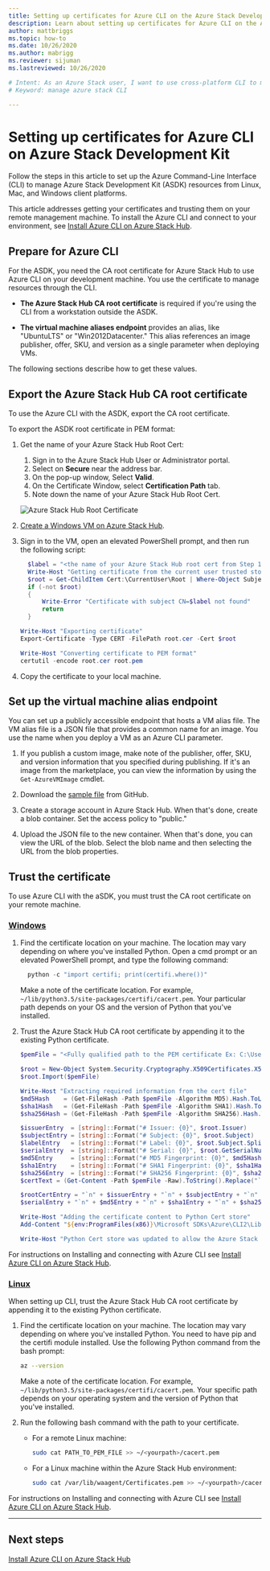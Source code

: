 ```yaml
---
title: Setting up certificates for Azure CLI on the Azure Stack Development Kit (ASDK)? | Microsoft Docs
description: Learn about setting up certificates for Azure CLI on the Azure Stack Development Kit Azure Stack Development Kit.
author: mattbriggs
ms.topic: how-to
ms.date: 10/26/2020
ms.author: mabrigg
ms.reviewer: sijuman
ms.lastreviewed: 10/26/2020

# Intent: As an Azure Stack user, I want to use cross-platform CLI to manage and deploy resources on Azure Stack.
# Keyword: manage azure stack CLI

---
```


# Setting up certificates for Azure CLI on Azure Stack Development Kit

Follow the steps in this article to set up the Azure Command-Line Interface (CLI) to manage Azure Stack Development Kit (ASDK) resources from Linux, Mac, and Windows client platforms.

This article addresses getting your certificates and trusting them on your remote management machine. To install the Azure CLI and connect to your environment, see [Install Azure CLI on Azure Stack Hub](/azure-stack/user/azure-stack-version-profiles-azurecli2).

## Prepare for Azure CLI

For the ASDK, you need the CA root certificate for Azure Stack Hub to use Azure CLI on your development machine. You use the certificate to manage resources through the CLI.

 - **The Azure Stack Hub CA root certificate** is required if you're using the CLI from a workstation outside the ASDK.  

 - **The virtual machine aliases endpoint** provides an alias, like "UbuntuLTS" or "Win2012Datacenter." This alias references an image publisher, offer, SKU, and version as a single parameter when deploying VMs.  

The following sections describe how to get these values.

## Export the Azure Stack Hub CA root certificate

To use the Azure CLI with the ASDK, export the CA root certificate.

To export the ASDK root certificate in PEM format:

1. Get the name of your Azure Stack Hub Root Cert:
    1. Sign in to the Azure Stack Hub User or Administrator portal.
    2. Select on **Secure** near the address bar.
    3. On the pop-up window, Select **Valid**.
    4. On the Certificate Window, select **Certification Path** tab.
    5. Note down the name of your Azure Stack Hub Root Cert.

    ![Azure Stack Hub Root Certificate](../user/media/azure-stack-version-profiles-azurecli2/root-cert-name.png)

2. [Create a Windows VM on Azure Stack Hub](../user/azure-stack-quick-windows-portal.md).

3. Sign in to the VM, open an elevated PowerShell prompt, and then run the following script:

    ```powershell  
      $label = "<the name of your Azure Stack Hub root cert from Step 1>"
      Write-Host "Getting certificate from the current user trusted store with subject CN=$label"
      $root = Get-ChildItem Cert:\CurrentUser\Root | Where-Object Subject -eq "CN=$label" | select -First 1
      if (-not $root)
      {
          Write-Error "Certificate with subject CN=$label not found"
          return
      }

    Write-Host "Exporting certificate"
    Export-Certificate -Type CERT -FilePath root.cer -Cert $root

    Write-Host "Converting certificate to PEM format"
    certutil -encode root.cer root.pem
    ```

4. Copy the certificate to your local machine.

## Set up the virtual machine alias endpoint

You can set up a publicly accessible endpoint that hosts a VM alias file. The VM alias file is a JSON file that provides a common name for an image. You use the name when you deploy a VM as an Azure CLI parameter.

1. If you publish a custom image, make note of the publisher, offer, SKU, and version information that you specified during publishing. If it's an image from the marketplace, you can view the information by using the ```Get-AzureVMImage``` cmdlet.  

2. Download the [sample file](https://raw.githubusercontent.com/Azure/azure-rest-api-specs/master/arm-compute/quickstart-templates/aliases.json) from GitHub.

3. Create a storage account in Azure Stack Hub. When that's done, create a blob container. Set the access policy to "public."  

4. Upload the JSON file to the new container. When that's done, you can view the URL of the blob. Select the blob name and then selecting the URL from the blob properties.


## Trust the certificate

To use Azure CLI with the aSDK, you must trust the CA root certificate on your remote machine.

### [Windows](#tab/win)

1. Find the certificate location on your machine. The location may vary depending on where you've installed Python. Open a cmd prompt or an elevated PowerShell prompt, and type the following command:

    ```powershell  
      python -c "import certifi; print(certifi.where())"
    ```

    Make a note of the certificate location. For example, `~/lib/python3.5/site-packages/certifi/cacert.pem`. Your particular path depends on your OS and the version of Python that you've installed.

2. Trust the Azure Stack Hub CA root certificate by appending it to the existing Python certificate.

    ```powershell
    $pemFile = "<Fully qualified path to the PEM certificate Ex: C:\Users\user1\Downloads\root.pem>"

    $root = New-Object System.Security.Cryptography.X509Certificates.X509Certificate2
    $root.Import($pemFile)

    Write-Host "Extracting required information from the cert file"
    $md5Hash    = (Get-FileHash -Path $pemFile -Algorithm MD5).Hash.ToLower()
    $sha1Hash   = (Get-FileHash -Path $pemFile -Algorithm SHA1).Hash.ToLower()
    $sha256Hash = (Get-FileHash -Path $pemFile -Algorithm SHA256).Hash.ToLower()

    $issuerEntry  = [string]::Format("# Issuer: {0}", $root.Issuer)
    $subjectEntry = [string]::Format("# Subject: {0}", $root.Subject)
    $labelEntry   = [string]::Format("# Label: {0}", $root.Subject.Split('=')[-1])
    $serialEntry  = [string]::Format("# Serial: {0}", $root.GetSerialNumberString().ToLower())
    $md5Entry     = [string]::Format("# MD5 Fingerprint: {0}", $md5Hash)
    $sha1Entry    = [string]::Format("# SHA1 Fingerprint: {0}", $sha1Hash)
    $sha256Entry  = [string]::Format("# SHA256 Fingerprint: {0}", $sha256Hash)
    $certText = (Get-Content -Path $pemFile -Raw).ToString().Replace("`r`n","`n")

    $rootCertEntry = "`n" + $issuerEntry + "`n" + $subjectEntry + "`n" + $labelEntry + "`n" + `
    $serialEntry + "`n" + $md5Entry + "`n" + $sha1Entry + "`n" + $sha256Entry + "`n" + $certText

    Write-Host "Adding the certificate content to Python Cert store"
    Add-Content "${env:ProgramFiles(x86)}\Microsoft SDKs\Azure\CLI2\Lib\site-packages\certifi\cacert.pem" $rootCertEntry

    Write-Host "Python Cert store was updated to allow the Azure Stack Hub CA root certificate"
    ```

For instructions on Installing and connecting with Azure CLI see [Install Azure CLI on Azure Stack Hub](/azure-stack/user/azure-stack-version-profiles-azurecli2).

### [Linux](#tab/lin)

When setting up CLI, trust the Azure Stack Hub CA root certificate by appending it to the existing Python certificate.

1. Find the certificate location on your machine. The location may vary depending on where you've installed Python. You need to have pip and the certifi module installed. Use the following Python command from the bash prompt:

    ```bash  
    az --version
    ```

    Make a note of the certificate location. For example, `~/lib/python3.5/site-packages/certifi/cacert.pem`. Your specific path depends on your operating system and the version of Python that you've installed.

2. Run the following bash command with the path to your certificate.

   - For a remote Linux machine:

     ```bash  
     sudo cat PATH_TO_PEM_FILE >> ~/<yourpath>/cacert.pem
     ```

   - For a Linux machine within the Azure Stack Hub environment:

     ```bash  
     sudo cat /var/lib/waagent/Certificates.pem >> ~/<yourpath>/cacert.pem
     ```

For instructions on Installing and connecting with Azure CLI see [Install Azure CLI on Azure Stack Hub](/azure-stack/user/azure-stack-version-profiles-azurecli2).

---

## Next steps

[Install Azure CLI on Azure Stack Hub](../user/azure-stack-version-profiles-azurecli2.md)